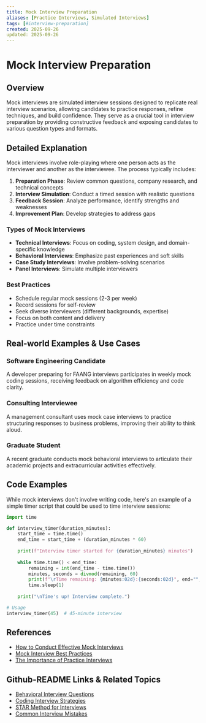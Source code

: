 ```yaml
---
title: Mock Interview Preparation
aliases: [Practice Interviews, Simulated Interviews]
tags: [#interview-preparation]
created: 2025-09-26
updated: 2025-09-26
---
```


# Mock Interview Preparation

## Overview

Mock interviews are simulated interview sessions designed to replicate real interview scenarios, allowing candidates to practice responses, refine techniques, and build confidence. They serve as a crucial tool in interview preparation by providing constructive feedback and exposing candidates to various question types and formats.

## Detailed Explanation

Mock interviews involve role-playing where one person acts as the interviewer and another as the interviewee. The process typically includes:

1. **Preparation Phase**: Review common questions, company research, and technical concepts
2. **Interview Simulation**: Conduct a timed session with realistic questions
3. **Feedback Session**: Analyze performance, identify strengths and weaknesses
4. **Improvement Plan**: Develop strategies to address gaps

### Types of Mock Interviews

- **Technical Interviews**: Focus on coding, system design, and domain-specific knowledge
- **Behavioral Interviews**: Emphasize past experiences and soft skills
- **Case Study Interviews**: Involve problem-solving scenarios
- **Panel Interviews**: Simulate multiple interviewers

### Best Practices

- Schedule regular mock sessions (2-3 per week)
- Record sessions for self-review
- Seek diverse interviewers (different backgrounds, expertise)
- Focus on both content and delivery
- Practice under time constraints

## Real-world Examples & Use Cases

### Software Engineering Candidate
A developer preparing for FAANG interviews participates in weekly mock coding sessions, receiving feedback on algorithm efficiency and code clarity.

### Consulting Interviewee
A management consultant uses mock case interviews to practice structuring responses to business problems, improving their ability to think aloud.

### Graduate Student
A recent graduate conducts mock behavioral interviews to articulate their academic projects and extracurricular activities effectively.

## Code Examples

While mock interviews don't involve writing code, here's an example of a simple timer script that could be used to time interview sessions:

```python
import time

def interview_timer(duration_minutes):
    start_time = time.time()
    end_time = start_time + (duration_minutes * 60)
    
    print(f"Interview timer started for {duration_minutes} minutes")
    
    while time.time() < end_time:
        remaining = int(end_time - time.time())
        minutes, seconds = divmod(remaining, 60)
        print(f"\rTime remaining: {minutes:02d}:{seconds:02d}", end="", flush=True)
        time.sleep(1)
    
    print("\nTime's up! Interview complete.")

# Usage
interview_timer(45)  # 45-minute interview
```

## References

- [How to Conduct Effective Mock Interviews](https://www.pramp.com/mock-interview)
- [Mock Interview Best Practices](https://www.interviewing.io/blog/mock-interviews)
- [The Importance of Practice Interviews](https://www.leetcode.com/discuss/interview-question/123456/mock-interviews)

## Github-README Links & Related Topics

- [Behavioral Interview Questions](../behavioral-interview-questions/README.md)
- [Coding Interview Strategies](../coding-interview-strategies/README.md)
- [STAR Method for Interviews](../star-method-for-interviews/README.md)
- [Common Interview Mistakes](../common-interview-mistakes/README.md)